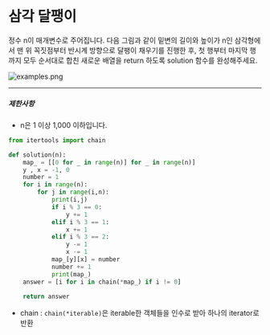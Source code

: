# 삼각 달팽이

정수 n이 매개변수로 주어집니다. 다음 그림과 같이 밑변의 길이와 높이가 n인 삼각형에서 맨 위 꼭짓점부터 반시계 방향으로 달팽이 채우기를 진행한 후, 첫 행부터 마지막 행까지 모두 순서대로 합친 새로운 배열을 return 하도록 solution 함수를 완성해주세요.

![examples.png](https://grepp-programmers.s3.ap-northeast-2.amazonaws.com/files/production/e1e53b93-dcdf-446f-b47f-e8ec1292a5e0/examples.png)

------

##### 제한사항

- n은 1 이상 1,000 이하입니다.

```python
from itertools import chain

def solution(n):
    map_ = [[0 for _ in range(n)] for _ in range(n)]
    y , x = -1, 0
    number = 1
    for i in range(n):
        for j in range(i,n):
            print(i,j)
            if i % 3 == 0:
                y += 1
            elif i % 3 == 1:
                x += 1
            elif i % 3 == 2:
                y -= 1
                x -= 1
            map_[y][x] = number
            number += 1
            print(map_)
    answer = [i for i in chain(*map_) if i != 0]
    
    return answer
```

* chain : `chain(*iterable)`은 iterable한 객체들을 인수로 받아 하나의 iterator로 반환

